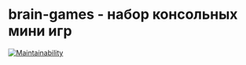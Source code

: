 # brain-games - набор консольных мини игр

[![Maintainability](https://api.codeclimate.com/v1/badges/d378409962f8abd3d0d0/maintainability)](https://codeclimate.com/github/springmelody/backend-project-lvl1/maintainability)

